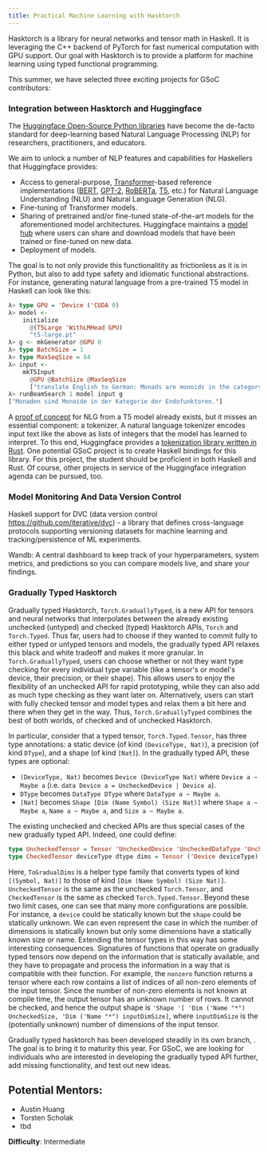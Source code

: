 ```yaml
---
title: Practical Machine Learning with Hasktorch
---
```


Hasktorch is a library for neural networks and tensor math in Haskell. It is leveraging the C++ backend of PyTorch for fast numerical computation with GPU support. Our goal with Hasktorch is to provide a platform for machine learning using typed functional programming.

This summer, we have selected three exciting projects for GSoC contributors:

### Integration between Hasktorch and Huggingface

The [Huggingface Open-Source Python libraries](https://github.com/huggingface/) have become the de-facto standard for deep-learning based Natural Language Processing (NLP) for researchers, practitioners, and educators.

We aim to unlock a number of NLP features and capabilities for Haskellers that Huggingface provides:

* Access to general-purpose, [Transformer](https://en.wikipedia.org/wiki/Transformer_(machine_learning_model))-based reference implementations ([BERT](https://en.wikipedia.org/wiki/BERT_(language_model)), [GPT-2](https://en.wikipedia.org/wiki/GPT-2), [RoBERTa](https://arxiv.org/abs/1907.11692), [T5](https://arxiv.org/abs/1910.10683), etc.) for Natural Language Understanding (NLU) and Natural Language Generation (NLG).
* Fine-tuning of Transformer models.
* Sharing of pretrained and/or fine-tuned state-of-the-art models for the aforementioned model architectures. Huggingface maintains a [model hub](https://huggingface.co/models) where users can share and download models that have been trained or fine-tuned on new data.
* Deployment of models.

The goal is to not only provide this functionalitity as frictionless as it is in Python, but also to add type safety and idiomatic functional abstractions. For instance, generating natural language from a pre-trained T5 model in Haskell can look like this:

```Haskell
λ> type GPU = 'Device ('CUDA 0)
λ> model <-
    initialize
      @(T5Large 'WithLMHead GPU)
      "t5-large.pt"
λ> g <- mkGenerator @GPU 0
λ> type BatchSize = 1
λ> type MaxSeqSize = 64
λ> input <-
    mkT5Input
      @GPU @BatchSize @MaxSeqSize
      ["translate English to German: Monads are monoids in the category of endofunctors."]
λ> runBeamSearch 1 model input g
["Monaden sind Monoide in der Kategorie der Endofunktoren."]
```

A [proof of concept](https://twitter.com/tscholak/status/1356772217883869184?s=21) for NLG from a T5 model already exists, but it misses an essential component: a tokenizer. A natural language tokenizer encodes input text like the above as lists of integers that the model has learned to interpret. To this end, Huggingface provides a [tokenization library written in Rust](https://github.com/huggingface/tokenizers). One potential GSoC project is to create Haskell bindings for this library. For this project, the student should be proficient in both Haskell and Rust. Of course, other projects in service of the Huggingface integration agenda can be pursued, too.

### Model Monitoring And Data Version Control

Haskell support for DVC (data version control https://github.com/iterative/dvc) - a library that defines cross-language protocols supporting versioning datasets for machine learning and tracking/persistence of ML experiments.

Wandb: A central dashboard to keep track of your hyperparameters, system metrics, and predictions so you can compare models live, and share your findings.

### Gradually Typed Hasktorch

Gradually typed Hasktorch, `Torch.GraduallyTyped`, is a new API for tensors and neural networks that interpolates between the already existing unchecked (untyped) and checked (typed) Hasktorch APIs, `Torch` and `Torch.Typed`. Thus far, users had to choose if they wanted to commit fully to either typed or untyped tensors and models, the gradually typed API relaxes this black and white tradeoff and makes it more granular. In `Torch.GraduallyTyped`, users can choose whether or not they want type checking for every individual type variable (like a tensor's or model's device, their precision, or their shape). This allows users to enjoy the flexibility of an unchecked API for rapid prototyping, while they can also add as much type checking as they want later on. Alternatively, users can start with fully checked tensor and model types and relax them a bit here and there when they get in the way. Thus, `Torch.GraduallyTyped` combines the best of both worlds, of checked and of unchecked Hasktorch.

In particular, consider that a typed tensor, `Torch.Typed.Tensor`, has three type annotations: a static device (of kind `(DeviceType, Nat)`), a precision (of kind `DType`), and a shape (of kind `[Nat]`). In the gradually typed API, these types are optional:

* `(DeviceType, Nat)` becomes `Device (DeviceType Nat)` where `Device a ~ Maybe a` (i.e. `data Device a = UncheckedDevice | Device a`).
* `DType` becomes `DataType DType` where `DataType a ~ Maybe a`.
* `[Nat]` becomes `Shape [Dim (Name Symbol) (Size Nat)]` where `Shape a ~ Maybe a`, `Name a ~ Maybe a`, and `Size a ~ Maybe a`.

The existing unchecked and checked APIs are thus special cases of the new gradually typed API. Indeed, one could define:

```haskell
type UncheckedTensor = Tensor 'UncheckedDevice 'UncheckedDataType 'UncheckedShape
type CheckedTensor deviceType dtype dims = Tensor ('Device deviceType) ('DataType dtype) ('Shape (ToGradualDims dims))
```

Here, `ToGradualDims` is a helper type family that converts types of kind `[(Symbol, Nat)]` to those of kind `[Dim (Name Symbol) (Size Nat)]`. `UncheckedTensor` is the same as the unchecked `Torch.Tensor`, and `CheckedTensor` is the same as checked `Torch.Typed.Tensor`. Beyond these two limit cases, one can see that many more configurations are possible. For instance, a `device` could be statically known but the `shape` could be statically unknown. We can even represent the case in which the number of dimensions is statically known but only some dimensions have a statically known size or name. Extending the tensor types in this way has some interesting consequences. Signatures of functions that operate on gradually typed tensors now depend on the information that is statically available, and they have to propagate and process the information in a way that is compatible with their function. For example, the `nonzero` function returns a tensor where each row contains a list of indices of all non-zero elements of the input tensor. Since the number of non-zero elements is not known at compile time, the output tensor has an unknown number of rows. It cannot be checked, and hence the output shape is `'Shape '[ 'Dim ('Name "*") UncheckedSize, 'Dim ('Name "*") inputDimSize]`, where `inputDimSize` is the (potentially unknown) number of dimensions of the input tensor.

Gradually typed hasktorch has been developed steadily in its own branch, . The goal is to bring it to maturity this year. For GSoC, we are looking for individuals who are interested in developing the gradually typed API further, add missing functionality, and test out new ideas.


## Potential Mentors:

- Austin Huang
- Torsten Scholak
- tbd

**Difficulty**: Intermediate